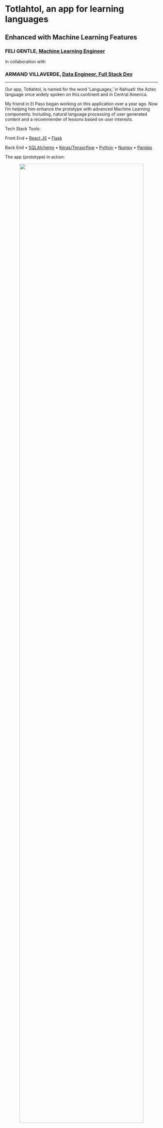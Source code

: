 # Totlahtol, an app for learning languages
## Enhanced with Machine Learning Features

### FELI GENTLE, [Machine Learning Engineer](https://github.com/oro13)

In collaboration with

### ARMAND VILLAVERDE, [Data Engineer, Full Stack Dev](https://github.com/xochozomatli)

---

Our app, Totlahtol, is named for the word ‘Languages,’ in Nahuatl: the Aztec language once widely spoken on this continent and in Central America.

My friend in El Paso began working on this application over a year ago. Now I’m helping him enhance the prototype with advanced Machine Learning components. Including, natural language processing of user generated content and a recommender of lessons based on user interests.

Tech Stack Tools:

Front End 
• [React JS](https://github.com/facebook/react)
• [Flask](https://github.com/pallets/flask)

Back End 
• [SQLAlchemy](https://github.com/sqlalchemy/sqlalchemy)
• [Keras/Tensorflow](https://github.com/keras-team/keras)
• [Python](https://github.com/python/)
• [Numpy](https://github.com/numpy/numpy)
• [Pandas](https://github.com/pandas-dev/pandas)

The app (prototype) in action:

<p align="center">
  <img src=/media/app_prototype.gif width='90%' height='auto'>
  <br><i>A user logins in, adds a lesson, and gets lessons specifically curated to their interests</i>
</p>



### Why NLP? Why Recommenders?

While there are many Language Apps available, 
Totlahtol stands out by offering:

- User Generated Lessons, 
- Recommendation of Content specific to User interests and activity, 
- A seamless, interactive user interface to immerse users in the target language. 


Whether you’re the type of polyglot who speaks Spanish and French or the kind who speaks Python and Javascript, feel free to reach out to learn more.

---

## The Data Pipeline

My Research has centered on the most important app use case of uplading a lesson and recommending it to users if their activity implies it'd be relevent to them.


Here’s How:

<p align="center">
  <img src=/media/uml-basic.png width='90%' height='50%'>
</p>

1. A user uploads a lesson

<p align="center">
  <img src=/media/add_lesson.gif width='90%' height='50%'>
</p>

2. NLP for processing the text and discerning the lesson topics
3. The lesson specific word and topic embeddings are available for the recommender model

<p align="center">
  <img src=/media/pylda_vis.gif width='90%' height='50%'>
</p>

4. User ratings and lesson activity are made available for the recommender model
5. The recommender gets an input of these and other features about the users and lessons
6. The recommender, a combination of deep neural network and matrix factorization, returns the probable ratings for lessons each user has not seen yet
7. These predicted ratings are sorted to find the highest ratings
8. When a user opens their feed, these lessons are suggested to them first

## ML components

### User Generated Lessons and NLP Topic Modeling

When a user uploads a lesson:
Model and Embed Word Tokens and Latent Topics of Lessons, to Understand the Content
(through NLP, LDA, word embeddings, and a Neural Network)

Doing so allows the app to group similar lessons together, on the fly, enabling:
User Specific Recommendations based on Activity and Lesson Preferences 
(through Matrix Factorization and Deep Neural Network)


---
### Why NLP?

topic modeling
checking for duplicate lesson (hasing tokens)

Prototype: LDA

Production: lda2Vec, word2vec, multilingual embeddings, Deep Neural Network, consider Rust HuggingFace tokenizers for speed

Embedding Space

<p align="center">
  <img src=/media/overview-1-shorten2.gif></img>
</p>

Topic Modeling with Embedding

<p align="center">
  <img src=/media/topics-1-shorten2.gif></img>
</p>

Tag the Lessons with specific topics, to generate more signal for the recommender.

### Why Recommenders?

Prototype: Sparse Matrix Factorization

Pros: quick, reliable when signal is reliable (enough user activity)

Cons: bad with limited data on new users (cold start), inputs restricted to User and Items matrix

Production: Deep Neural Network

Recommender Process:

1. item candidate generation
2. user specific scoring of items
3. reranking, or sorting the items based on relevance to the user

How we implemented it in flask:

~Suggestions for how to demonstrate?~


Takeaways:

Learned a number of libraries, such as Keras/Tensorflow, Gensim, and worked with more familiar Pandas and Numpy, and NLTK

Faced the Challenge of working remotely with the software engineer, my friend, in a different time zone, and had to iteratively adjust the app to implement changes

Got experience working with machine learning in a production web development environment; being the domain expert to recommend best practice for performance and scalability; had to weigh trade offs of having a fast working prototype and implementing the best available solutions for a given task, faced this at nearly every step; sometimes making prototype is the clear priority, but some best practices shouldn’t be compromised, and found that out the hard way when late in the project decided to reimplement many features using Keras/Tensorflow to achieve state of the art recommendation, like those seen on Youtube, and FaceBook.

If interested in knowing more about the application, whether you’re the type of polyglot who speaks Spanish and French or the kind who speaks Python and Javascript, feel free to reach out! We intend to keep working on the app until we have a deliverable prototype.


